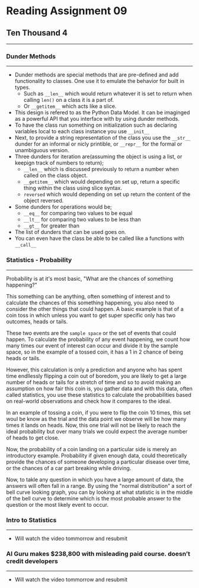 # Reading Assignment 09

## Ten Thousand 4

---

### Dunder Methods

---

- Dunder methods are special methods that are pre-defined and add functionality to classes. One use it to emulate the behavior for built in types.
  - Such as `__len__` which would return whatever it is set to return when calling `len()` on a class it is a part of.
  - Or `__getitem__` which acts like a slice.
- This design is refered to as the Python Data Model. It can be imaginged as a powerful API that you interface with by using dunder methods.
- To have the class run something on initialization such as declaring variables local to each class instance you use `__init__`
- Next, to provide a string representation of the class you use the `__str__` dunder for an informal or nicly printible, or `__repr__` for the formal or unambiguous version.
- Three dunders for iteration are(assuming the object is using a list, or keepign track of numbers to return);
  - `__len__` which is discussed previously to return a number when called on the class object.
  - `__getitem__` which would depending on set up, return a specific thing within the class using slice syntax.
  - `reversed` which would depending on set up return the content of the object reversed.
- Some dunders for operations would be;
  - `__eq__` for comparing two values to be equal
  - `__lt__` for comparing two values to be less than
  - `__gt__` for greater than
- The list of dunders that can be used goes on.
- You can even have the class be able to be called like a functions with `__call__`

### Statistics - Probability

---

Probability is at it's most basic, "What are the chances of something happening?"

This something can be anything, often something of interest and to calculate the chances of this something happening, you also need to consider the other things that could happen. A basic example is that of a coin toss in which unless you want to get super specific only has two outcomes, heads or tails.

These two events are the `sample space` or the set of events that could happen. To calculate the probability of any event happening, we count how many times our event of interest can occur and divide it by the sample space, so in the example of a tossed coin, it has a 1 in 2 chance of being heads or tails.

However, this calculation is only a prediction and anyone who has spent time endllessly flipping a coin out of boredom, you are likely to get a large number of heads or tails for a stretch of time and so to avoid making an assumption on how fair this coin is, you gather data and with this data, often called statistics, you use these statistics to calculate the probabilities based on real-world observations and check how it compares to the ideal.

In an example of tossing a coin, if you were to flip the coin 10 times, this set woul be know as the trial and the data point we observe will be how many times it lands on heads. Now, this one trial will not be likely to reach the ideal probability but over many trials we could expect the average number of heads to get close.

Now, the probability of a coin landing on a particular side is merely an introductory example. Probability if given enough data, could theoretically provide the chances of someone developing a particular disease over time, or the chances of a car part breaking while driving.

Now, to takle any question in which you have a large amount of data, the answers will often fall in a range. By using the "normal distribution" a sort of bell curve looking graph, you can by looking at what statistic is in the middle of the bell curve to determine which is the most probable answer to the question or the most likely event to occur.

### Intro to Statistics

---

- Will watch the video tommorrow and resubmit

### AI Guru makes $238,800 with misleading paid course. doesn’t credit developers

---

- Will watch the video tommorrow and resubmit
